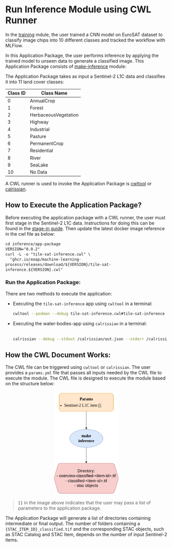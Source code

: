 # Run Inference Module using CWL Runner

In the [training](../../training/) mdule, the user trained a CNN model on EuroSAT dataset to classify image chips into 10 different classes and tracked the workflow with MLFlow.

In this Application Package, the user performs inference by applying the trained model to unseen data to generate a classified image. This Application Package consists of [make-inference](../make-inference/) module:

The Application Package takes as input a Sentinel-2 L1C data and classifies it into 11 land cover classes:

| Class ID | Class Name            |
|----------|-----------------------|
| 0        | AnnualCrop            |
| 1        | Forest                |
| 2        | HerbaceousVegetation  |
| 3        | Highway               |
| 4        | Industrial            |
| 5        | Pasture               |
| 6        | PermanentCrop         |
| 7        | Residential           |
| 8        | River                 |
| 9        | SeaLake               |
| 10       | No Data               |

A CWL runner is used to invoke the Application Package is [cwltool](https://github.com/common-workflow-language/cwltool) or [calrissian](https://github.com/Duke-GCB/calrissian).


## **How to Execute the Application Package?**

Before executing the application package with a CWL runner, the user must first stage in the Sentinel-2 L1C data. Instructions for doing this can be found in the [stage-in guide](./stage-in/README.md). Then update the latest docker image reference in the cwl file as below:
```
cd inference/app-package
VERSION="0.0.2"
curl -L -o "tile-sat-inference.cwl" \
  "ghcr.io/eoap/machine-learning-process/releases/download/${VERSION}/tile-sat-inference.${VERSION}.cwl"

```

### **Run the Application Package**:
There are two methods to execute the application:

- Executing the `tile-sat-inference` app using `cwltool` in a terminal:

    ```bash
    cwltool --podman --debug tile-sat-inference.cwl#tile-sat-inference params.yml
    ```

- Executing the water-bodies-app using `calrissian` in a terminal:

    ```bash
    
    calrissian --debug --stdout /calrissian/out.json --stderr /calrissian/stderr.log --usage-report /calrissian/report.json --max-ram 10G --max-cores 2 --tmp-outdir-prefix /calrissian/tmp/ --outdir /calrissian/results/ --tool-logs-basepath /calrissian/logs tile-sat-inference.cwl#tile-sat-inference params.yml
    ```

## How the CWL Document Works:
The CWL file can be triggered using `cwltool` or `calrissian`. The user provides a `params.yml` file that passes all inputs needed by the CWL file to execute the module. The CWL file is designed to execute the module based on the structure below:

<p align="center"><img src="./images/inference.png" alt="Picture" width="40%" height="10%" style="display: block; margin: 20px auto;"/></p>

> **`[]`** in the image above indicates that the user may pass a list of parameters to the application package.

The Application Package will generate a list of directories containing intermediate or final output. The number of folders containing a `{STAC_ITEM_ID}_classified.tif` and the corresponding STAC objects, such as STAC Catalog and STAC Item, depends on the number of input Sentinel-2 items.
